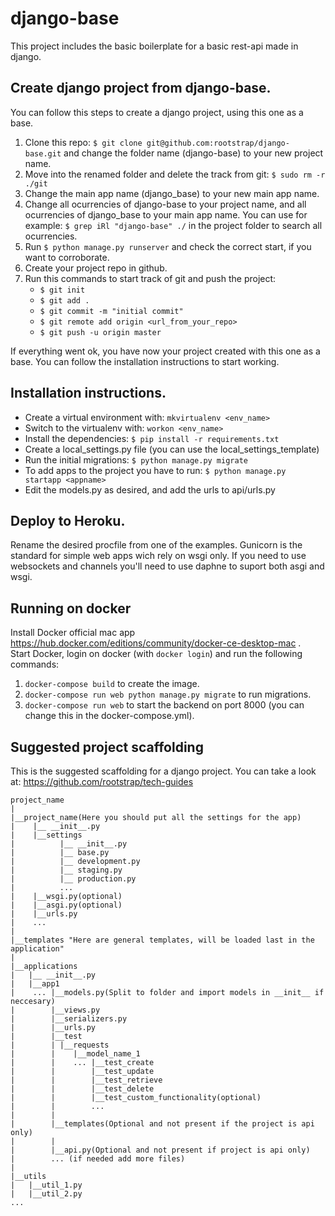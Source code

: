 # django-base

This project includes the basic boilerplate for a basic rest-api made in django.

## Create django project from django-base.
You can follow this steps to create a django project, using this one as a base.

1. Clone this repo: `$ git clone git@github.com:rootstrap/django-base.git` and change the folder name (django-base) to your new project name.
2. Move into the renamed folder and delete the track from git: `$ sudo rm -r ./git`
3. Change the main app name (django_base) to your new main app name.
4. Change all ocurrencies of django-base to your project name, and all ocurrencies of django_base to your main app name. You can use for example: `$ grep iRl "django-base" ./` in the project folder to search all ocurrencies.
5. Run `$ python manage.py runserver` and check the correct start, if you want to corroborate.
6. Create your project repo in github.
7. Run this commands to start track of git and push the project:
    * `$ git init`
    * `$ git add .`
    * `$ git commit -m "initial commit"`
    * `$ git remote add origin <url_from_your_repo>`
    * `$ git push -u origin master`

If everything went ok, you have now your project created with this one as a base.
You can follow the installation instructions to start working.

## Installation instructions.
- Create a virtual environment with: `mkvirtualenv <env_name>`
- Switch to the virtualenv with: `workon <env_name>`
- Install the dependencies: `$ pip install -r requirements.txt`
- Create a local_settings.py file (you can use the local_settings_template)
- Run the initial migrations: `$ python manage.py migrate`
- To add apps to the project you have to run: `$ python manage.py startapp <appname>`
- Edit the models.py as desired, and add the urls to api/urls.py

## Deploy to Heroku.
Rename the desired procfile from one of the examples.
Gunicorn is the standard for simple web apps wich rely on wsgi only.
If you need to use websockets and channels you'll need to use daphne to suport both asgi and wsgi.

## Running on docker

Install Docker official mac app https://hub.docker.com/editions/community/docker-ce-desktop-mac .  
Start Docker, login on docker (with `docker login`) and run the following commands:
1. `docker-compose build` to create the image.
2. `docker-compose run web python manage.py migrate` to run migrations.
3. `docker-compose run web` to start the backend on port 8000 (you can change this in the docker-compose.yml).

## Suggested project scaffolding

This is the suggested scaffolding for a django project. You can take a look at: 
https://github.com/rootstrap/tech-guides
```
project_name
|
|__project_name(Here you should put all the settings for the app)
|    |__ __init__.py
|    |__settings
|          |__ __init__.py
|          |__ base.py
|          |__ development.py
|          |__ staging.py
|          |__ production.py
|          ...
|    |__wsgi.py(optional)
|    |__asgi.py(optional)
|    |__urls.py
|    ...
|
|__templates "Here are general templates, will be loaded last in the application"
|
|__applications
|   |__ __init__.py
|   |__app1
|    ... |__models.py(Split to folder and import models in __init__ if neccesary)
|        |__views.py
|        |__serializers.py
|        |__urls.py
|        |__test
|        | |__requests
|        |    |__model_name_1
|        |    ... |__test_create
|        |        |__test_update
|        |        |__test_retrieve
|        |        |__test_delete
|        |        |__test_custom_functionality(optional)
|        |        ...
|        |
|        |__templates(Optional and not present if the project is api only)
|        |
|        |__api.py(Optional and not present if project is api only)
|        ... (if needed add more files)
|
|__utils
|   |__util_1.py
|   |__util_2.py
...
```
